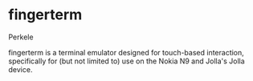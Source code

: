 # fingerterm


Perkele


fingerterm is a terminal emulator designed for touch-based interaction,
specifically for (but not limited to) use on the Nokia N9 and Jolla's
Jolla device.

